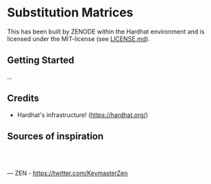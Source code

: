 # Substitution Matrices

This has been built by ZENODE within the Hardhat environment and is licensed under the MIT-license (see [LICENSE.md](./LICENSE.md)).

## Getting Started

...

## Credits

- Hardhat's infrastructure! (https://hardhat.org/)

## Sources of inspiration

  </br>
  </br>

— ZEN - https://twitter.com/KeymasterZen
